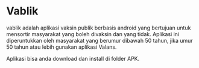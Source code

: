 # Vablik

vablik adalah aplikasi vaksin publik berbasis android yang bertujuan untuk mensortir masyarakat yang boleh divaksin dan yang tidak. Aplikasi ini diperuntukkan oleh masyarakat yang berumur dibawah 50 tahun, jika umur 50 tahun atau lebih gunakan aplikasi Valans.

Aplikasi bisa anda download dan install di folder APK.
